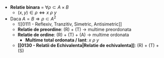 - **Relatie binara** = $\forall \rho \subset A \times B$
	- $(x,y) \in \rho \iff x \ \rho \ y$
- Daca $A = B \Rightarrow \rho \subset A^2$
	- ![[0111 - Reflexiv, Tranzitiv, Simetric, Antisimetric]]
	- **Relatie de preordine**: (R) + (T) -> multime preordonata
	- **Relatie de ordine**: (R) + (T) + (A) -> multime ordonata
		- **Multime total ordonata / lant**: $x \ \rho \ y$
	- **[[0130 - Relatii de Echivalenta|Relatie de echivalenta]]**: (R) + (T) + (S)